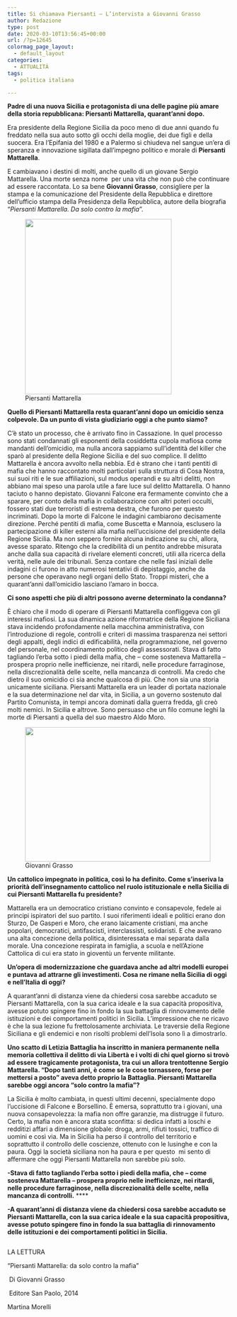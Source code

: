 ```yaml
---
title: Si chiamava Piersanti – L’intervista a Giovanni Grasso
author: Redazione
type: post
date: 2020-03-10T13:56:45+00:00
url: /?p=12645
colormag_page_layout:
  - default_layout
categories:
  - ATTUALITÀ
tags:
  - politica italiana

---
```

**Padre di una nuova Sicilia e protagonista di una delle pagine più amare della storia repubblicana: Piersanti Mattarella, quarant’anni dopo.**

Era presidente della Regione Sicilia da poco meno di due anni quando fu freddato nella sua auto sotto gli occhi della moglie, dei due figli e della suocera. Era l’Epifania del 1980 e a Palermo si chiudeva nel sangue un’era di speranza e innovazione sigillata dall’impegno politico e morale di **Piersanti Mattarella**.

E cambiavano i destini di molti, anche quello di un giovane Sergio Mattarella. Una morte senza nome&nbsp; per una vita che non può che continuare ad essere raccontata. Lo sa bene **Giovanni Grasso**, consigliere per la stampa e la comunicazione del Presidente della Repubblica e direttore dell&#8217;ufficio stampa della Presidenza della Repubblica, autore della biografia “_Piersanti Mattarella. Da solo contro la mafia_”.

<div class="wp-block-image">
  <figure class="alignleft size-large is-resized"><img decoding="async" loading="lazy" src="https://progressonline.it/wp-content/uploads/2020/03/piersanti.jpg" alt="" class="wp-image-12646" width="331" height="395" /><figcaption>Piersanti Mattarella</figcaption></figure>
</div>

**Quello di Piersanti Mattarella resta quarant’anni dopo un omicidio senza colpevole. Da un punto di vista giudiziario oggi a che punto siamo?**

C’è stato un processo, che è arrivato fino in Cassazione. In quel processo sono stati condannati gli esponenti della cosiddetta cupola mafiosa come mandanti dell’omicidio, ma nulla ancora sappiamo sull&#8217;identità del killer che sparò al presidente della Regione Sicilia e del suo complice. Il delitto Mattarella è ancora avvolto nella nebbia. Ed è strano che i tanti pentiti di mafia che hanno raccontato molti particolari sulla struttura di Cosa Nostra, sui suoi riti e le sue affiliazioni, sul modus operandi e su altri delitti, non abbiano mai speso una parola utile a fare luce sul delitto Mattarella. O hanno taciuto o hanno depistato. Giovanni Falcone era fermamente convinto che a sparare, per conto della mafia in collaborazione con altri poteri occulti, fossero stati due terroristi di estrema destra, che furono per questo incriminati. Dopo la morte di Falcone le indagini cambiarono decisamente direzione. Perché pentiti di mafia, come Buscetta e Mannoia, esclusero la partecipazione di killer esterni alla mafia nell’uccisione del presidente della Regione Sicilia. Ma non seppero fornire alcuna indicazione su chi, allora, avesse sparato. Ritengo che la credibilità di un pentito andrebbe misurata anche dalla sua capacità di rivelare elementi concreti,&nbsp;utili alla ricerca della verità, nelle aule dei tribunali. Senza contare che nelle fasi iniziali delle indagini ci furono in atto numerosi tentativi di depistaggio, anche da persone che operavano negli organi dello Stato. Troppi misteri, che a quarant’anni dall’omicidio lasciano l’amaro in bocca.

**Ci sono aspetti che più di altri possono averne determinato la condanna?** 

È chiaro che il modo di operare di Piersanti Mattarella confliggeva con gli interessi mafiosi. La sua dinamica azione riformatrice della Regione Siciliana stava incidendo profondamente nella macchina amministrativa, con l’introduzione di regole, controlli e criteri di massima trasparenza nei settori degli appalti, degli indici di edificabilità, nella programmazione, nel governo del personale, nel coordinamento politico degli assessorati. Stava di fatto tagliando l’erba sotto i piedi della mafia, che – come sosteneva Mattarella &#8211;&nbsp; prospera proprio nelle inefficienze, nei ritardi, nelle procedure farraginose, nella discrezionalità delle scelte, nella mancanza di controlli. Ma credo che dietro il suo omicidio ci sia anche qualcosa di più. Che non sia una storia unicamente siciliana. Piersanti Mattarella era un leader di portata nazionale e la sua determinazione nel dar vita, in Sicilia, a un governo sostenuto dal Partito Comunista, in tempi ancora dominati dalla guerra fredda, gli creò molti nemici. In Sicilia e altrove. Sono persuaso che un filo comune leghi la morte di Piersanti a quella del suo maestro Aldo Moro.

<div class="wp-block-image">
  <figure class="alignright size-large is-resized"><img decoding="async" loading="lazy" src="https://progressonline.it/wp-content/uploads/2020/03/giovanni-grasso.jpg" alt="" class="wp-image-12648" width="419" height="303" /><figcaption>Giovanni Grasso</figcaption></figure>
</div>

**Un cattolico impegnato in politica, così lo ha definito. Come s’inseriva la priorità dell&#8217;insegnamento cattolico nel ruolo istituzionale e nella Sicilia di cui Piersanti Mattarella fu presidente?**

Mattarella era un democratico cristiano convinto e consapevole, fedele ai principi ispiratori del suo partito. I suoi riferimenti ideali e politici erano don Sturzo, De Gasperi e Moro, che erano laicamente cristiani, ma anche popolari, democratici, antifascisti, interclassisti, solidaristi. E che avevano una alta concezione della politica, disinteressata e mai separata dalla morale. Una concezione respirata in famiglia, a scuola e nell’Azione Cattolica di cui era stato in gioventù un fervente militante. 

**Un&#8217;opera di modernizzazione che guardava anche ad altri modelli europei e puntava ad attrarne gli investimenti. Cosa ne rimane nella Sicilia di oggi e nell’Italia di oggi?**

A quarant’anni di distanza viene da chiedersi cosa sarebbe accaduto se Piersanti Mattarella, con la sua carica ideale e la sua capacità propositiva, avesse potuto spingere fino in fondo la sua battaglia di rinnovamento delle istituzioni e dei comportamenti politici in Sicilia. L’impressione che ne ricavo è che la sua lezione fu frettolosamente archiviata. Le traversie della Regione Siciliana e gli endemici e non risolti problemi dell’Isola sono lì a dimostrarlo.

**Uno scatto di Letizia Battaglia ha inscritto in maniera permanente nella memoria collettiva il delitto di via Libertà e i volti di chi quel giorno si trovò ad essere tragicamente protagonista, tra cui un allora trentottenne Sergio Mattarella. “Dopo tanti anni, è come se le cose tornassero, forse per mettersi a posto” aveva detto proprio la Battaglia. Piersanti Mattarella sarebbe oggi ancora “solo contro la mafia”?**

La Sicilia è molto cambiata, in questi ultimi decenni, specialmente dopo l’uccisione di Falcone e Borsellino. È emersa, soprattutto tra i giovani, una nuova consapevolezza: la mafia non offre garanzie, ma distrugge il futuro. Certo, la mafia non è ancora stata sconfitta: si dedica infatti a loschi e redditizi affari a dimensione globale: droga, armi, rifiuti tossici, traffico di uomini e così via. Ma in Sicilia ha perso il controllo del territorio e soprattutto il controllo delle coscienze, ottenuto con le lusinghe e con la paura. Oggi la società siciliana non ha paura e per questo&nbsp; mi sento di affermare che oggi Piersanti Mattarella non sarebbe più solo. 

**-Stava di fatto tagliando l’erba sotto i piedi della mafia, che – come sosteneva Mattarella &#8211; prospera proprio nelle inefficienze, nei ritardi, nelle procedure farraginose, nella discrezionalità delle scelte, nella mancanza di controlli.** ****

**-A quarant’anni di distanza viene da chiedersi cosa sarebbe accaduto se Piersanti Mattarella, con la sua carica ideale e la sua capacità propositiva, avesse potuto spingere fino in fondo la sua battaglia di rinnovamento delle istituzioni e dei comportamenti politici in Sicilia.**

<div class="wp-block-image">
  <figure class="aligncenter size-large"><img decoding="async" src="https://progressonline.it/wp-content/uploads/2020/03/512hA13VeFL._SY445_QL70_ML2_.jpg" alt="" class="wp-image-12649" /></figure>
</div>

LA LETTURA

“Piersanti Mattarella: da solo contro la mafia”

&nbsp;Di Giovanni Grasso

&nbsp;Editore San Paolo, 2014

Martina Morelli